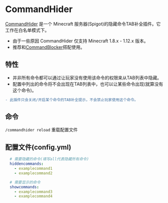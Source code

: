 # CommandHider
[CommandHider]() 是一个 Minecraft 服务器(Spigot)的隐藏命令TAB补全插件。它工作在白名单模式下。
* 由于一些原因 CommandHider 仅支持 Minecraft 1.8.x - 1.12.x 版本。
* 推荐和[CommandBlocker]()搭配使用。

## 特性

* 并非所有命令都可以通过让玩家没有使用该命令的权限来从TAB列表中隐藏。
* 配置中列出的命令将不会出现在TAB列表中，也可以让某些命令出现(就算没有这个命令)。
```diff
- 此插件只会关闭/开启某个命令的TAB补全提示，不会禁止玩家使用这个命令。
```

## 命令

`/commandhider reload` 重载配置文件

## 配置文件(config.yml)
```yaml
  # 需要隐藏的命令(填写all代表隐藏所有命令)
  hiddencommands:
    - examplecommand1
    - examplecommand2

  # 需要显示的命令
  showcommands:
    - examplecommand3
    - examplecommand4
